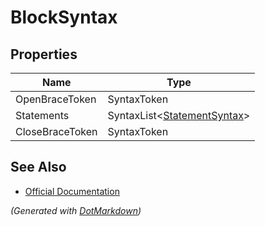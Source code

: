 # BlockSyntax

## Properties

| Name            | Type                                               |
| --------------- | -------------------------------------------------- |
| OpenBraceToken  | SyntaxToken                                        |
| Statements      | SyntaxList\<[StatementSyntax](StatementSyntax.md)> |
| CloseBraceToken | SyntaxToken                                        |

## See Also

* [Official Documentation](https://docs.microsoft.com/en-us/dotnet/api/microsoft.codeanalysis.csharp.syntax.blocksyntax)


*\(Generated with [DotMarkdown](http://github.com/JosefPihrt/DotMarkdown)\)*